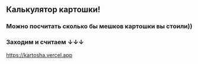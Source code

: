 ## Калькулятор картошки!
### Можно посчитать сколько бы мешков картошки вы стоили))
### Заходим и считаем ↓↓↓
https://kartosha.vercel.app

